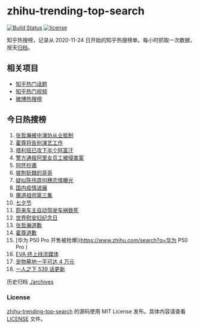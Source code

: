 # zhihu-trending-top-search

[![Build Status](https://github.com/justjavac/zhihu-trending-top-search/workflows/ci/badge.svg?branch=main)](https://github.com/justjavac/zhihu-trending-top-search/actions)
[![license](https://img.shields.io/github/license/justjavac/zhihu-trending-top-search)](https://github.com/justjavac/zhihu-trending-top-search/blob/main/LICENSE)

知乎热搜榜，记录从 2020-11-24 日开始的知乎热搜榜单。每小时抓取一次数据，按天[归档](./archives)。

## 相关项目

- [知乎热门话题](https://github.com/justjavac/zhihu-trending-hot-questions)
- [知乎热门视频](https://github.com/justjavac/zhihu-trending-hot-video)
- [微博热搜榜](https://github.com/justjavac/weibo-trending-hot-search)

## 今日热搜榜

<!-- BEGIN -->
<!-- 最后更新时间 Sun Aug 15 2021 17:05:46 GMT+0800 (China Standard Time) -->

1. [张哲瀚被中演协从业抵制](https://www.zhihu.com/search?q=张哲瀚)
1. [霍尊将告别演艺工作](https://www.zhihu.com/search?q=霍尊)
1. [塔利班已攻下半个阿富汗](https://www.zhihu.com/search?q=塔利班)
1. [警方通报阿里女员工被侵害案](https://www.zhihu.com/search?q=阿里女员工)
1. [阿怀抄袭](https://www.zhihu.com/search?q=阿怀)
1. [披荆斩棘的哥哥](https://www.zhihu.com/search?q=披荆斩棘的哥哥)
1. [疑似陈伟霆何穗恋情曝光](https://www.zhihu.com/search?q=陈伟霆何穗)
1. [国内疫情进展](https://www.zhihu.com/search?q=国内疫情)
1. [魔道祖师第三集](https://www.zhihu.com/search?q=魔道祖师)
1. [七夕节](https://www.zhihu.com/search?q=七夕)
1. [蔚来车主自动驾驶车祸致死](https://www.zhihu.com/search?q=蔚来)
1. [世界慰安妇纪念日](https://www.zhihu.com/search?q=慰安妇纪念日)
1. [张哲瀚道歉](https://www.zhihu.com/search?q=张哲瀚)
1. [霍尊道歉](https://www.zhihu.com/search?q=霍尊)
1. [华为 P50 Pro 开售被抢爆](https://www.zhihu.com/search?q=华为 P50 Pro )
1. [EVA 终上线流媒体](https://www.zhihu.com/search?q=eva)
1. [宠物墓地一平可达 4 万元](https://www.zhihu.com/search?q=宠物墓地)
1. [一人之下 539 话更新](https://www.zhihu.com/search?q=一人之下)

<!-- END -->

历史归档 [./archives](./archives)

### License

[zhihu-trending-top-search](https://github.com/justjavac/zhihu-trending-top-search)
的源码使用 MIT License 发布。具体内容请查看 [LICENSE](./LICENSE) 文件。

